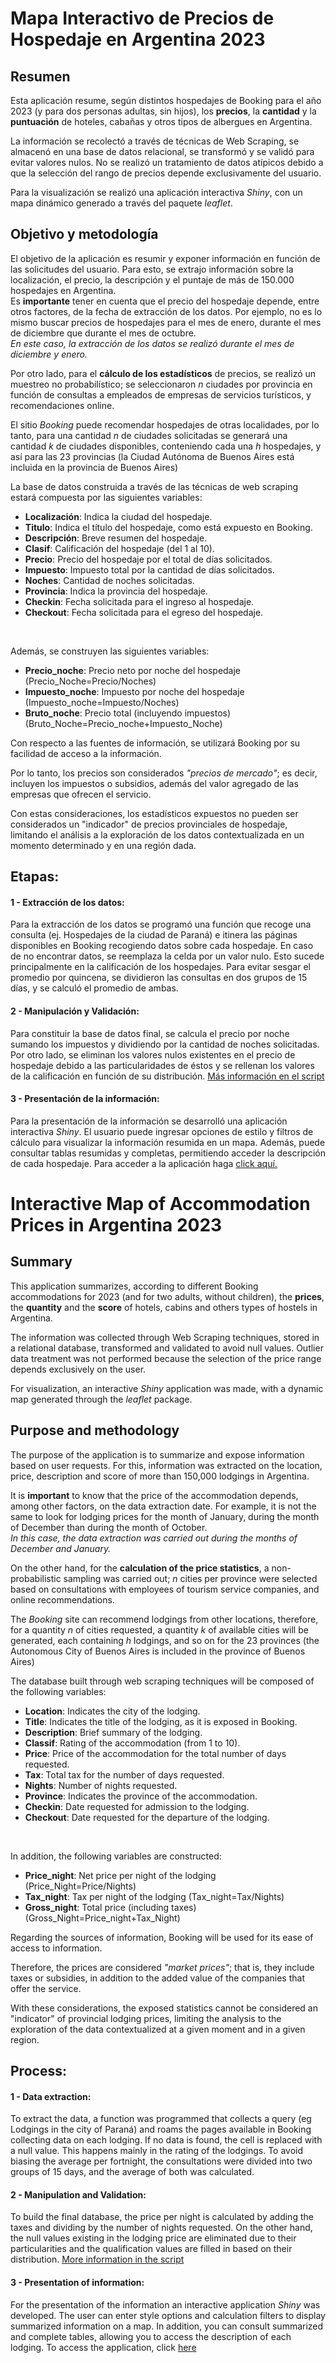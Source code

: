 # Mapa Interactivo de Precios de Hospedaje en Argentina 2023

## Resumen
Esta aplicación resume, según distintos hospedajes de Booking para el año 2023 (y para dos personas adultas, sin hijos), los **precios**, la **cantidad** y la **puntuación** de hoteles, cabañas y otros tipos de albergues en Argentina.

La información se recolectó a través de técnicas de Web Scraping, se almacenó en una base de datos relacional, se transformó y se validó para evitar valores nulos. No se realizó un tratamiento de datos atípicos debido a que la selección del rango de precios depende exclusivamente del usuario. 

Para la visualización se realizó una aplicación interactiva *Shiny*, con un mapa dinámico generado a través del paquete *leaflet*.
<br>

## Objetivo y metodología
El objetivo de la aplicación es resumir y exponer información en función de las solicitudes del usuario.
Para esto, se extrajo información sobre la localización, el precio, la descripción y el puntaje de más de 150.000 hospedajes en Argentina.<br>
Es **importante** tener en cuenta que el precio del hospedaje depende, entre otros factores, de la fecha de extracción de los datos. Por ejemplo, no es lo mismo buscar precios de hospedajes para el mes de enero, durante el mes de diciembre que durante el mes de octubre.  <br>
*En este caso, la extracción de los datos se realizó durante el mes de diciembre y enero.*<br>

Por otro lado, para el **cálculo de los estadísticos** de precios, se realizó un muestreo no probabilístico; se seleccionaron $n$ ciudades por provincia en función de consultas a empleados de empresas de servicios turísticos, y recomendaciones online.

El sitio *Booking* puede recomendar hospedajes de otras localidades, por lo tanto, para una cantidad $n$ de ciudades solicitadas se generará una cantidad $k$ de ciudades disponibles, conteniendo cada una $h$ hospedajes, y así para las 23 provincias (la Ciudad Autónoma de Buenos Aires está incluida en la provincia de Buenos Aires) <br>

La base de datos construida a través de las técnicas de web scraping estará compuesta por las siguientes variables:  <br>
+ **Localización**: Indica la ciudad del hospedaje.<br>
+ **Titulo**: Indica el título del hospedaje, como está expuesto en Booking.<br>
+ **Descripción**: Breve resumen del hospedaje.<br>
+ **Clasif**: Calificación del hospedaje (del 1 al 10).<br>
+ **Precio**: Precio del hospedaje por el total de días solicitados.<br>
+ **Impuesto**: Impuesto total por la cantidad de días solicitados.<br>   
+ **Noches**: Cantidad de noches solicitadas. <br>
+ **Provincia**: Indica la provincia del hospedaje.<br>
+ **Checkin**: Fecha solicitada para el ingreso al hospedaje.<br>
+ **Checkout**: Fecha solicitada para el egreso del hospedaje.<br>
<br>

Además, se construyen las siguientes variables:  <br>
+ **Precio_noche**: Precio neto por noche del hospedaje (Precio_Noche=Precio/Noches)  <br>
+ **Impuesto_noche**: Impuesto por noche del hospedaje (Impuesto_noche=Impuesto/Noches)<br>  
+ **Bruto_noche**: Precio total (incluyendo impuestos) (Bruto_Noche=Precio_noche+Impuesto_Noche)<br>

Con respecto a las fuentes de información, se utilizará Booking por su facilidad de acceso a la información.<br>

Por lo tanto, los precios son considerados *"precios de mercado"*; es decir, incluyen los impuestos o subsidios, además del valor agregado de las empresas que ofrecen el servicio.<br>

Con estas consideraciones, los estadísticos expuestos no pueden ser considerados un "indicador" de precios provinciales de hospedaje, limitando el análisis a la exploración de los datos contextualizada en un momento determinado y en una región dada.<br>

## Etapas:

#### 1 - Extracción de los datos:
Para la extracción de los datos se programó una función que recoge una consulta (ej. Hospedajes de la ciudad de Paraná) e itinera las páginas disponibles en Booking recogiendo datos sobre cada hospedaje.
En caso de no encontrar datos, se reemplaza la celda por un valor nulo. Esto sucede principalmente en la calificación de los hospedajes.
Para evitar sesgar el promedio por quincena, se dividieron las consultas en dos grupos de 15 días, y se calculó el promedio de ambas.<br>

#### 2 - Manipulación y Validación:
Para constituir la base de datos final, se calcula el precio por noche sumando los impuestos y dividiendo por la cantidad de noches solicitadas. 
Por otro lado, se eliminan los valores nulos existentes en el precio de hospedaje debido a las particularidades de éstos y se rellenan los valores de la calificación en función de su distribución. [Más información en el script](https://github.com/NicoGottig/Lodging-map/blob/main/Scripts/02_tfi_manipulacion-validacion.R)<br>

#### 3 - Presentación de la información:
Para la presentación de la información se desarrolló una aplicación interactiva *Shiny*. El usuario puede ingresar opciones de estilo y filtros de cálculo para visualizar la información resumida en un mapa. Además, puede consultar tablas resumidas y completas, permitiendo acceder la descripción de cada hospedaje. Para acceder a la aplicación haga [click aquí. ](https://mj8qpg-nicolas-gottig.shinyapps.io/Mapa_Interactivo_Hospedajes_Argentina/?_ga=2.91187288.370091405.1672937106-2073232725.1672937106)<br>

# Interactive Map of Accommodation Prices in Argentina 2023

## Summary
This application summarizes, according to different Booking accommodations for 2023 (and for two adults, without children), the **prices**, the **quantity** and the **score** of hotels, cabins and others types of hostels in Argentina.

The information was collected through Web Scraping techniques, stored in a relational database, transformed and validated to avoid null values. Outlier data treatment was not performed because the selection of the price range depends exclusively on the user.

For visualization, an interactive *Shiny* application was made, with a dynamic map generated through the *leaflet* package.

## Purpose and methodology
The purpose of the application is to summarize and expose information based on user requests.
For this, information was extracted on the location, price, description and score of more than 150,000 lodgings in Argentina.<br>

It is **important** to know that the price of the accommodation depends, among other factors, on the data extraction date. For example, it is not the same to look for lodging prices for the month of January, during the month of December than during the month of October. <br>
*In this case, the data extraction was carried out during the months of December and January.*<br>

On the other hand, for the **calculation of the price statistics**, a non-probabilistic sampling was carried out; $n$ cities per province were selected based on consultations with employees of tourism service companies, and online recommendations.

The *Booking* site can recommend lodgings from other locations, therefore, for a quantity $n$ of cities requested, a quantity $k$ of available cities will be generated, each containing $h$ lodgings, and so on for the 23 provinces (the Autonomous City of Buenos Aires is included in the province of Buenos Aires) <br>

The database built through web scraping techniques will be composed of the following variables: <br>
+ **Location**: Indicates the city of the lodging.<br>
+ **Title**: Indicates the title of the lodging, as it is exposed in Booking.<br>
+ **Description**: Brief summary of the lodging.<br>
+ **Classif**: Rating of the accommodation (from 1 to 10).<br>
+ **Price**: Price of the accommodation for the total number of days requested.<br>
+ **Tax**: Total tax for the number of days requested.<br>
+ **Nights**: Number of nights requested. <br>
+ **Province**: Indicates the province of the accommodation.<br>
+ **Checkin**: Date requested for admission to the lodging.<br>
+ **Checkout**: Date requested for the departure of the lodging.<br>
<br>

In addition, the following variables are constructed: <br>
+ **Price_night**: Net price per night of the lodging (Price_Night=Price/Nights) <br>
+ **Tax_night**: Tax per night of the lodging (Tax_night=Tax/Nights)<br>
+ **Gross_night**: Total price (including taxes) (Gross_Night=Price_night+Tax_Night)<br>

Regarding the sources of information, Booking will be used for its ease of access to information.<br>

Therefore, the prices are considered *"market prices"*; that is, they include taxes or subsidies, in addition to the added value of the companies that offer the service.<br>

With these considerations, the exposed statistics cannot be considered an "indicator" of provincial lodging prices, limiting the analysis to the exploration of the data contextualized at a given moment and in a given region.<br>

## Process:

#### 1 - Data extraction:
To extract the data, a function was programmed that collects a query (eg Lodgings in the city of Paraná) and roams the pages available in Booking collecting data on each lodging.
If no data is found, the cell is replaced with a null value. This happens mainly in the rating of the lodgings.
To avoid biasing the average per fortnight, the consultations were divided into two groups of 15 days, and the average of both was calculated.<br>

#### 2 - Manipulation and Validation:
To build the final database, the price per night is calculated by adding the taxes and dividing by the number of nights requested.
On the other hand, the null values ​​existing in the lodging price are eliminated due to their particularities and the qualification values ​​are filled in based on their distribution. [More information in the script](https://github.com/NicoGottig/Lodging-map/blob/main/Scripts/02_tfi_manipulacion-validacion.R)<br>

#### 3 - Presentation of information:
For the presentation of the information an interactive application *Shiny* was developed. The user can enter style options and calculation filters to display summarized information on a map. In addition, you can consult summarized and complete tables, allowing you to access the description of each lodging. To access the application, click [here](https://mj8qpg-nicolas-gottig.shinyapps.io/Mapa_Interactivo_Hospedajes_Argentina/?_ga=2.91187288.370091405.1672937106-2073232725.1672937106)<br>

<br>
